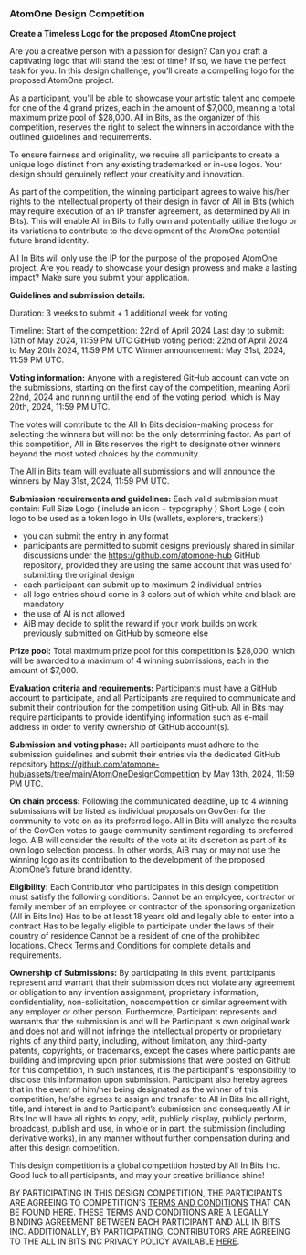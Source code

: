 ### AtomOne Design Competition

**Create a Timeless Logo for the proposed AtomOne project**

Are you a creative person with a passion for design? Can you craft a captivating logo that will stand the test of time? If so, we have the perfect task for you. In this design challenge, you’ll create a compelling logo for the proposed AtomOne project.

As a participant, you'll be able to showcase your artistic talent and compete for one of the 4 grand prizes, each in the amount of $7,000, meaning a total maximum prize pool of $28,000. All in Bits, as the organizer of this competition, reserves the right to select the winners in accordance with the outlined guidelines and requirements.

To ensure fairness and originality, we require all participants to create a unique logo distinct from any existing trademarked or in-use logos. Your design should genuinely reflect your creativity and innovation. 

As part of the competition, the winning participant agrees to waive his/her rights to the intellectual property of their design in favor of All in Bits (which may require execution of an IP transfer agreement, as determined by All in Bits). This will enable All in Bits to fully own and potentially utilize the logo or its variations to contribute to the development of the AtomOne potential future brand identity. 

All In Bits will only use the IP for the purpose of the proposed AtomOne project.
Are you ready to showcase your design prowess and make a lasting impact? Make sure you submit your application.

**Guidelines and submission details:**

Duration: 3 weeks to submit + 1 additional week for voting

Timeline:
Start of the competition: 22nd of April 2024
Last day to submit: 13th of May 2024, 11:59 PM UTC
GitHub voting period: 22nd of April 2024 to May 20th 2024, 11:59 PM UTC
Winner announcement: May 31st, 2024, 11:59 PM UTC.

**Voting information:**
Anyone with a registered GitHub account can vote on the submissions, starting on the first day of the competition, meaning April 22nd, 2024  and running until the end of the voting period, which is May 20th, 2024, 11:59 PM UTC. 

The votes will contribute to the All In Bits decision-making process for selecting the winners but will not be the only determining factor. As part of this competition, All in Bits reserves the right to designate other winners beyond the most voted choices by the community.

The All in Bits team will evaluate all submissions and will announce the winners by May 31st, 2024, 11:59 PM UTC.

**Submission requirements and guidelines:**
Each valid submission must contain:
Full Size Logo ( include an icon + typography )
Short Logo ( coin logo to be used as a token logo in UIs (wallets, explorers, trackers))

* you can submit the entry in any format 
* participants are permitted to submit designs previously shared in similar discussions under the https://github.com/atomone-hub GitHub repository, provided they are using the same account that was used for submitting the original design
* each participant can submit up to maximum 2 individual entries
* all logo entries should come in 3 colors out of which white and black are mandatory
* the use of AI is not allowed
* AiB may decide to split the reward if your work builds on work previously submitted on GitHub by someone else

**Prize pool:**
Total maximum prize pool for this competition is $28,000, which will be awarded to a maximum of 4 winning submissions, each in the amount of $7,000.

**Evaluation criteria and requirements:**
Participants must have a GitHub account to participate, and all Participants are required to communicate and submit their contribution for the competition using GitHub. All in Bits may require participants to provide identifying information such as e-mail address in order to verify ownership of GitHub account(s). 

**Submission and voting phase:**
All participants must adhere to the submission guidelines and submit their entries via the dedicated GitHub repository https://github.com/atomone-hub/assets/tree/main/AtomOneDesignCompetition by May 13th, 2024, 11:59 PM UTC. 

**On chain process:**
Following the communicated deadline, up to 4 winning submissions will be listed as individual proposals on GovGen for the community to vote on as its preferred logo. All in Bits will analyze the results of the GovGen votes to gauge community sentiment regarding its preferred logo. AiB will consider the results of the vote at its discretion as part of its own logo selection process. In other words, AiB may or may not use the winning logo as its contribution to the development of the proposed AtomOne’s future brand identity.

**Eligibility:** Each Contributor who participates in this design competition must satisfy the following conditions: 
Cannot be an employee, contractor or family member of an employee or contractor of the sponsoring organization (All in Bits Inc)
Has to be at least 18 years old and legally able to enter into a contract 
Has to be legally eligible to participate under the laws of their country of residence
Cannot be a resident of one of the prohibited locations. Check [Terms and Conditions](https://docs.google.com/document/d/1h7WKiXaDI8kiG31qU-k7slDlkwJV5c1A3cF-x7pLp0U/edit?usp=sharing) for complete details and requirements.

**Ownership of Submissions:** By participating in this event, participants represent and warrant that their submission does not violate any agreement or obligation to any invention assignment, proprietary information, confidentiality, non-solicitation, noncompetition or similar agreement with any employer or other person. Furthermore, Participant  represents and warrants that the submission is and will be Participant ’s own original work and does not and will not infringe the intellectual property or proprietary rights of any third party, including, without limitation, any third-party patents, copyrights, or trademarks, except the cases where participants are building and improving upon prior submissions that were posted on Github for this competition, in such instances, it is the participant's responsibility to disclose this information upon submission.
Participant also hereby agrees that in the event of him/her being designated as the winner of this competition, he/she agrees to assign and transfer to All in Bits Inc all right, title, and interest in and to Participant’s submission and consequently All in Bits Inc will have all rights to copy, edit, publicly display, publicly perform, broadcast, publish and use, in whole or in part, the submission (including derivative works), in any manner without further compensation during and after this design competition.

This design competition is a global competition hosted by All In Bits Inc.
Good luck to all participants, and may your creative brilliance shine!

BY PARTICIPATING IN THIS DESIGN COMPETITION, THE PARTICIPANTS ARE AGREEING TO COMPETITION’S [TERMS AND CONDITIONS](https://docs.google.com/document/d/1h7WKiXaDI8kiG31qU-k7slDlkwJV5c1A3cF-x7pLp0U/edit?usp=sharing) THAT CAN BE FOUND HERE. THESE TERMS AND CONDITIONS ARE A LEGALLY BINDING AGREEMENT BETWEEN EACH PARTICIPANT AND ALL IN BITS INC. ADDITIONALLY, BY PARTICIPATING, CONTRIBUTORS ARE AGREEING TO THE ALL IN BITS INC PRIVACY POLICY AVAILABLE [HERE](https://allinbits.com/privacy/).






